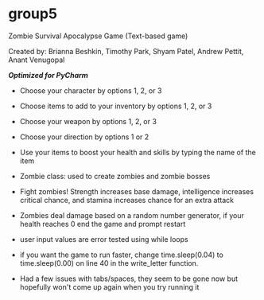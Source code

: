 # group5

Zombie Survival Apocalypse Game (Text-based game)

Created by: Brianna Beshkin, Timothy Park, Shyam Patel, Andrew Pettit, Anant Venugopal

***Optimized for PyCharm***

- Choose your character by options 1, 2, or 3
- Choose items to add to your inventory by options 1, 2, or 3
- Choose your weapon by options 1, 2, or 3
- Choose your direction by options 1 or 2
- Use your items to boost your health and skills by typing the name of the item
- Zombie class: used to create zombies and zombie bosses
- Fight zombies! Strength increases base damage, intelligence increases critical chance, and stamina increases chance for an extra attack
- Zombies deal damage based on a random number generator, if your health reaches 0 end the game and prompt restart

- user input values are error tested using while loops
- if you want the game to run faster, change time.sleep(0.04) to time.sleep(0.00) on line 40 in the write_letter function.
- Had a few issues with tabs/spaces, they seem to be gone now but hopefully won't come up again when you try running it
